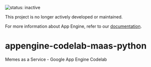 ![status: inactive](https://img.shields.io/badge/status-inactive-red.svg)

This project is no longer actively developed or maintained.  

For more information about App Engine, refer to our [documentation](https://cloud.google.com/appengine).

appengine-codelab-maas-python
=============================

Memes as a Service - Google App Engine Codelab
